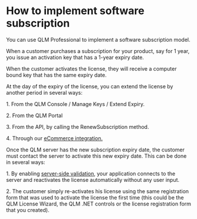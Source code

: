 # How to implement software subscription

You can use QLM Professional to implement a software subscription model.

When a customer purchases a subscription for your product, say for 1 year, you issue an activation key that has a 1-year expiry date.

When the customer activates the license, they will receive a computer bound key that has the same expiry date.

At the day of the expiry of the license, you can extend the license by another period in several ways:

1\. From the QLM Console / Manage Keys / Extend Expiry.

2\. From the QLM Portal

3\. From the API, by calling the RenewSubscription method.

4\. Through our [eCommerce integration.](https://support.soraco.co/hc/en-us/articles/360048854711-Integrated-eCommerce-Providers)

Once the QLM server has the new subscription expiry date, the customer must contact the server to activate this new expiry date. This can be done in several ways:

1\. By enabling [server-side validation](https://support.soraco.co/hc/en-us/articles/360025213372-When-does-a-QLM-protected-application-connect-to-the-License-Server-), your application connects to the server and reactivates the license automatically without any user input.&#x20;

2\. The customer simply re-activates his license using the same registration form that was used to activate the license the first time (this could be the QLM License Wizard, the QLM .NET controls or the license registration form that you created).

